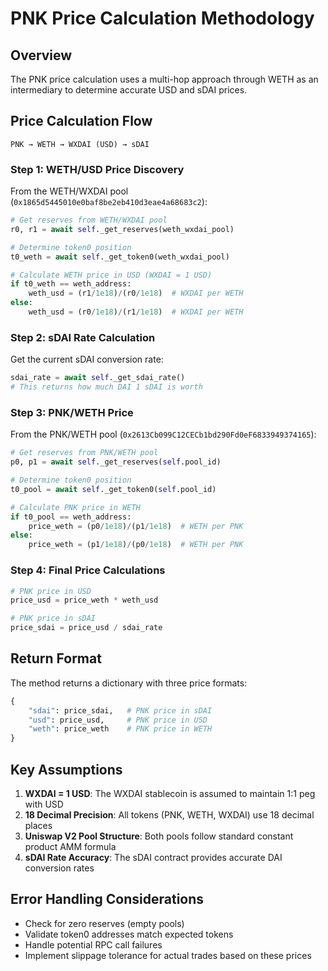 # PNK Price Calculation Methodology

## Overview

The PNK price calculation uses a multi-hop approach through WETH as an intermediary to determine accurate USD and sDAI prices.

## Price Calculation Flow

```
PNK → WETH → WXDAI (USD) → sDAI
```

### Step 1: WETH/USD Price Discovery

From the WETH/WXDAI pool (`0x1865d5445010e0baf8be2eb410d3eae4a68683c2`):

```python
# Get reserves from WETH/WXDAI pool
r0, r1 = await self._get_reserves(weth_wxdai_pool)

# Determine token0 position
t0_weth = await self._get_token0(weth_wxdai_pool)

# Calculate WETH price in USD (WXDAI = 1 USD)
if t0_weth == weth_address:
    weth_usd = (r1/1e18)/(r0/1e18)  # WXDAI per WETH
else:
    weth_usd = (r0/1e18)/(r1/1e18)  # WXDAI per WETH
```

### Step 2: sDAI Rate Calculation

Get the current sDAI conversion rate:

```python
sdai_rate = await self._get_sdai_rate()
# This returns how much DAI 1 sDAI is worth
```

### Step 3: PNK/WETH Price

From the PNK/WETH pool (`0x2613Cb099C12CECb1bd290Fd0eF6833949374165`):

```python
# Get reserves from PNK/WETH pool
p0, p1 = await self._get_reserves(self.pool_id)

# Determine token0 position
t0_pool = await self._get_token0(self.pool_id)

# Calculate PNK price in WETH
if t0_pool == weth_address:
    price_weth = (p0/1e18)/(p1/1e18)  # WETH per PNK
else:
    price_weth = (p1/1e18)/(p0/1e18)  # WETH per PNK
```

### Step 4: Final Price Calculations

```python
# PNK price in USD
price_usd = price_weth * weth_usd

# PNK price in sDAI
price_sdai = price_usd / sdai_rate
```

## Return Format

The method returns a dictionary with three price formats:

```python
{
    "sdai": price_sdai,   # PNK price in sDAI
    "usd": price_usd,     # PNK price in USD
    "weth": price_weth    # PNK price in WETH
}
```

## Key Assumptions

1. **WXDAI = 1 USD**: The WXDAI stablecoin is assumed to maintain 1:1 peg with USD
2. **18 Decimal Precision**: All tokens (PNK, WETH, WXDAI) use 18 decimal places
3. **Uniswap V2 Pool Structure**: Both pools follow standard constant product AMM formula
4. **sDAI Rate Accuracy**: The sDAI contract provides accurate DAI conversion rates

## Error Handling Considerations

- Check for zero reserves (empty pools)
- Validate token0 addresses match expected tokens
- Handle potential RPC call failures
- Implement slippage tolerance for actual trades based on these prices
